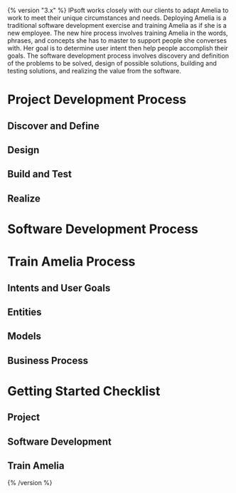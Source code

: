 {% version "3.x" %}
IPsoft works closely with our clients to adapt Amelia to work to meet their unique circumstances and needs. Deploying Amelia is a traditional software development exercise and training Amelia as if she is a new employee.
The new hire process involves training Amelia in the words, phrases, and concepts she has to master to support people she converses with. Her goal is to determine user intent then help people accomplish their goals. The software development process involves discovery and definition of the problems to be solved, design of possible solutions, building and testing solutions, and realizing the value from the software.
# Project Development Process
## Discover and Define
## Design
## Build and Test
## Realize
# Software Development Process
# Train Amelia Process
## Intents and User Goals
## Entities
## Models
## Business Process
# Getting Started Checklist
## Project
## Software Development
## Train Amelia
{% /version %}
